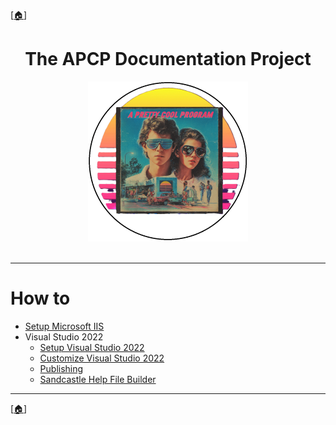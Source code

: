 <!-- u250924 -->

[[🏠︎](../README.md)]

<div align="center">

# The APCP Documentation Project

  <picture>
    <source media="(prefers-color-scheme: dark)" srcset="../../.github/img/logo/apcp-logo-dark-256x256.png">
    <source media="(prefers-color-scheme: light)" srcset="../../.github/img/logo/apcp-logo-light-256x256.png">
    <img alt="Fallback image description" src="../../.github/img/logo/apcp-logo-light-256x256.png">
  </picture>

</div>

<br>

***

# How to

* [Setup Microsoft IIS](./setup-iis/README.md)
* Visual Studio 2022
  * [Setup Visual Studio 2022](./setup-vs2022/README.md)
  * [Customize Visual Studio 2022](./customize-vs2022/README.md)
  * [Publishing](./publish/README.md)
  * [Sandcastle Help File Builder](./shfb/README.md)


***

[[🏠︎](../README.md)]